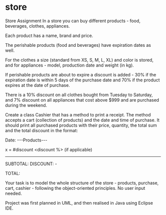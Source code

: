 # store

Store
Assignment
In a store you can buy different products - food, beverages, clothes, appliances.

Each product has a name, brand and price. 

The perishable products (food and beverages) have expiration dates as well. 

For the clothes a size (standard from XS, S, M, L, XL) and color is stored, and for appliances - model, production date and weight (in kg).

If perishable products are about to expire a discount is added - 30% if the expiration date is within 5 days of the purchase date and 70% if the product expires at the date of purchase.

There is a 10% discount on all clothes bought from Tuesday to Saturday, and 7% discount on all appliances that cost above $999 and are purchased during the weekend.


Create a class Cashier that has a method to print a receipt. The method accepts a cart (collection of products) and the date and time of purchase. It should print all purchased products with their price, quantity, the total sum and the total discount in the format:


Date: <date and time of purchase>
---Products---


<name> <brand>
<quantity> x <price per product> = <total price without discount>
#discount <discount %> <discount sum> (if applicable)

-----------------------------------------------------------------------------------

SUBTOTAL: <total sum for all products>
DISCOUNT: - <sum of all discounts>

TOTAL: <sum to pay>


Your task is to model the whole structure of the store - products, purchase, cart, cashier - following the object-oriented principles.  No user input needed.
  
  
  
Project was first planned in UML, and then realised in Java using Eclipse IDE. 
